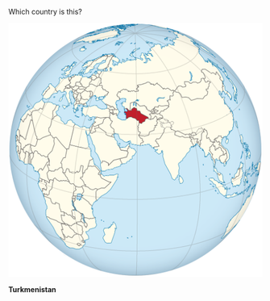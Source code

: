 Which country is this?

![Map of a country](images/Turkmenistan_on_the_globe_(Afro-Eurasia_centered).svg)
<!--question-->
**Turkmenistan**